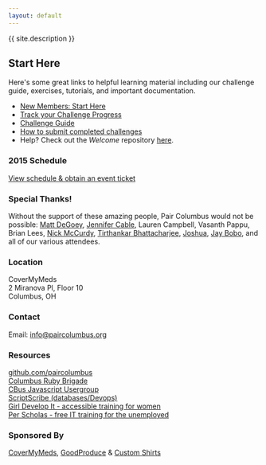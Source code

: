 ```yaml
---
layout: default
---
```


{{ site.description }}

## Start Here
Here's some great links to helpful learning material including our challenge guide, exercises, tutorials, and important documentation.

- [New Members: Start Here](https://github.com/paircolumbus/Welcome/blob/master/GettingStarted.md)
- [Track your Challenge Progress](http://challengeprogress.herokuapp.com/)
- [Challenge Guide](https://github.com/paircolumbus/Welcome/blob/master/ChallengeGuide.md)
- [How to submit completed challenges](https://github.com/paircolumbus/Welcome/blob/master/SubmittingChallenges.md)
- Help? Check out the _Welcome_ repository [here](https://github.com/paircolumbus/Welcome).

### 2015 Schedule
[View schedule & obtain an event ticket](https://www.eventbrite.com/e/pair-programming-mentoring-covermymeds-tickets-15224426670)

### Special Thanks!
Without the support of these amazing people, Pair Columbus would not be possible:
[Matt DeGoey](https://github.com/degoeym), [Jennifer Cable](https://twitter.com/jkcable), Lauren Campbell, Vasanth Pappu, Brian Lees, [Nick McCurdy](https://github.com/nicolasmccurdy), [Tirthankar Bhattacharjee](https://github.com/theidlemonk), [Joshua](https://github.com/VariousWeapon), [Jay Bobo](https://github.com/jaybobo), and all of our various attendees.

### Location
CoverMyMeds  
2 Miranova Pl, Floor 10  
Columbus, OH

### Contact
Email: <info@paircolumbus.org>

### Resources
[github.com/paircolumbus](https://github.com/paircolumbus)  
[Columbus Ruby Brigade](http://columbusrb.com/)  
[CBus Javascript Usergroup](https://cbusjs.github.io/)  
[ScriptScribe (databases/Devops)](https://www.scriptscribe.org/)  
[Girl Develop It - accessible training for women](http://www.girldevelopit.com/chapters/columbus)  
[Per Scholas - free IT training for the unemployed](http://perscholas.org/columbus/)

### Sponsored By
[CoverMyMeds](http://www.covermymeds.com), [GoodProduce](http://www.goodproduce.net) & [Custom Shirts](http://www.customshirts.com/)

